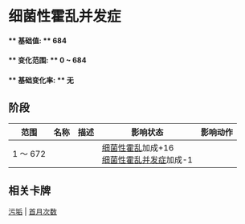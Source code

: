 # 细菌性霍乱并发症  
#### ** 基础值: ** 684   
#### ** 变化范围: ** 0 ~ 684  
#### ** 基础变化率: ** 无   
## 阶段  
范围  |  名称  |  描述  |  影响状态  |  影响动作  
----  |  ----  |  ----  |  ----  |  ----  
1 ～ 672  |    |    |  [细菌性霍乱](BacteriaCholera.md)加成+16<br>[细菌性霍乱并发症](BacteriaCholeraPackage.md)加成-1  |    
## 相关卡牌  
[污垢](Filth.md)  |  [首月次数](FirstMonthCounter.md)  


<script>document.title="细菌性霍乱并发症 - 卡牌生存百科 Card Survival Wiki";</script>